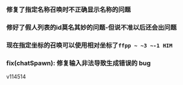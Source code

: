 ### 修复了指定名称召唤时不正确显示名称的问题
### 修好了假人列表的id莫名其妙的问题-但说不准以后还会出问题
### 现在指定坐标的召唤可以使用相对坐标了```ffpp ~ ~3 ~-1 HIM```
### fix(chatSpawn): 修复输入非法导致生成错误的 bug
v114514